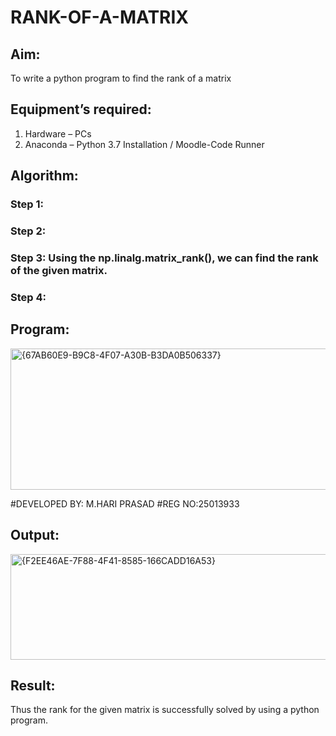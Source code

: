 # RANK-OF-A-MATRIX
## Aim:
To write a python program to find the rank of a matrix
## Equipment’s required:
1. 	Hardware – PCs
2. 	Anaconda – Python 3.7 Installation / Moodle-Code Runner
## Algorithm:
### Step 1: 
### Step 2: 
### Step 3: Using the np.linalg.matrix_rank(), we can find the rank of the given matrix.
### Step 4: 
## Program:
<img width="505" height="226" alt="{67AB60E9-B9C8-4F07-A30B-B3DA0B506337}" src="https://github.com/user-attachments/assets/30125f8d-f6b4-4d3f-af48-d532cd8ea869" />

#DEVELOPED BY: M.HARI PRASAD
#REG NO:25013933

## Output:
<img width="535" height="169" alt="{F2EE46AE-7F88-4F41-8585-166CADD16A53}" src="https://github.com/user-attachments/assets/d83fbad4-b0cd-47b0-ae89-7dd0d16f5d81" />

## Result:
Thus the rank for the given matrix is successfully solved by  using a python program.

